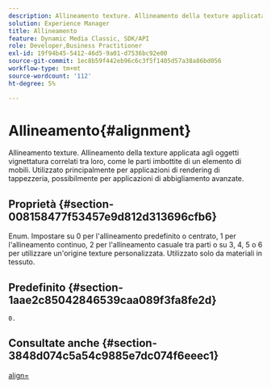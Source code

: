 ```yaml
---
description: Allineamento texture. Allineamento della texture applicata agli oggetti vignettatura correlati tra loro, come le parti imbottite di un elemento di mobili. Utilizzato principalmente per applicazioni di rendering di tappezzeria, possibilmente per applicazioni di abbigliamento avanzate.
solution: Experience Manager
title: Allineamento
feature: Dynamic Media Classic, SDK/API
role: Developer,Business Practitioner
exl-id: 19f94b45-5412-46d5-9a01-d7536bc92e00
source-git-commit: 1ec8b59f442eb96c6c3f5f1405d57a38a86bd056
workflow-type: tm+mt
source-wordcount: '112'
ht-degree: 5%

---
```


# Allineamento{#alignment}

Allineamento texture. Allineamento della texture applicata agli oggetti vignettatura correlati tra loro, come le parti imbottite di un elemento di mobili. Utilizzato principalmente per applicazioni di rendering di tappezzeria, possibilmente per applicazioni di abbigliamento avanzate.

## Proprietà {#section-008158477f53457e9d812d313696cfb6}

Enum. Impostare su 0 per l&#39;allineamento predefinito o centrato, 1 per l&#39;allineamento continuo, 2 per l&#39;allineamento casuale tra parti o su 3, 4, 5 o 6 per utilizzare un&#39;origine texture personalizzata. Utilizzato solo da materiali in tessuto.

## Predefinito {#section-1aae2c85042846539caa089f3fa8fe2d}

`0.`

## Consultate anche {#section-3848d074c5a54c9885e7dc074f6eeec1}

[align=](../../../../../ir-api/http-protocol/image-rendering-api-ref/c-ir-http-protocol-ref/c-ir-http-protocol-command-reference/r-ir-align.md#reference-4d63baa522ce42f9b15167ba34c5c6a7)
